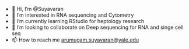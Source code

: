 - 👋 Hi, I’m @Suyavaran
- 👀 I’m interested in RNA sequencing and Cytometry
- 🌱 I’m currently learning RStudio for heptology research
- 💞️ I’m looking to collaborate on Deep sequencing for RNA and singe cell seq
- 📫 How to reach me arumugam.suyavaran@yale.edu

<!---
Suyavaran/Suyavaran is a ✨ special ✨ repository because its `README.md` (this file) appears on your GitHub profile.
You can click the Preview link to take a look at your changes.
--->

